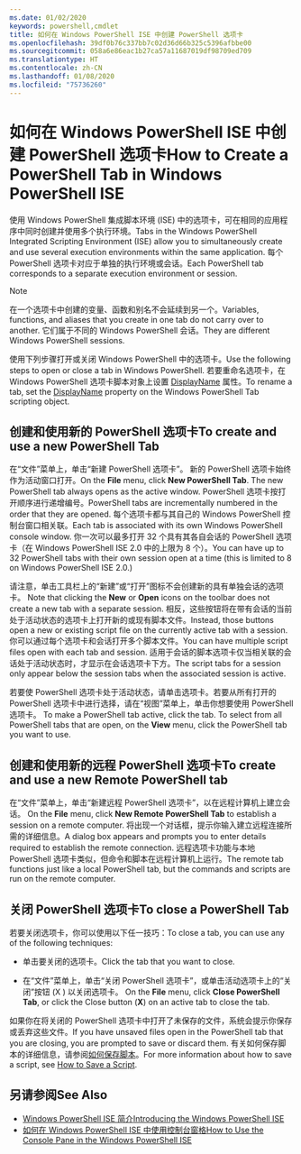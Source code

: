 ```yaml
---
ms.date: 01/02/2020
keywords: powershell,cmdlet
title: 如何在 Windows PowerShell ISE 中创建 PowerShell 选项卡
ms.openlocfilehash: 39df0b76c337bb7c02d36d66b325c5396afbbe00
ms.sourcegitcommit: 058a6e86eac1b27ca57a11687019df98709ed709
ms.translationtype: HT
ms.contentlocale: zh-CN
ms.lasthandoff: 01/08/2020
ms.locfileid: "75736260"
---
```

# <a name="how-to-create-a-powershell-tab-in-windows-powershell-ise"></a><span data-ttu-id="2435d-103">如何在 Windows PowerShell ISE 中创建 PowerShell 选项卡</span><span class="sxs-lookup"><span data-stu-id="2435d-103">How to Create a PowerShell Tab in Windows PowerShell ISE</span></span>

<span data-ttu-id="2435d-104">使用 Windows PowerShell 集成脚本环境 (ISE) 中的选项卡，可在相同的应用程序中同时创建并使用多个执行环境。</span><span class="sxs-lookup"><span data-stu-id="2435d-104">Tabs in the Windows PowerShell Integrated Scripting Environment (ISE) allow you to simultaneously create and use several execution environments within the same application.</span></span> <span data-ttu-id="2435d-105">每个 PowerShell 选项卡对应于单独的执行环境或会话。</span><span class="sxs-lookup"><span data-stu-id="2435d-105">Each PowerShell tab corresponds to a separate execution environment or session.</span></span>

> [!NOTE]
> <span data-ttu-id="2435d-106">在一个选项卡中创建的变量、函数和别名不会延续到另一个。</span><span class="sxs-lookup"><span data-stu-id="2435d-106">Variables, functions, and aliases that you create in one tab do not carry over to another.</span></span> <span data-ttu-id="2435d-107">它们属于不同的 Windows PowerShell 会话。</span><span class="sxs-lookup"><span data-stu-id="2435d-107">They are different Windows PowerShell sessions.</span></span>

<span data-ttu-id="2435d-108">使用下列步骤打开或关闭 Windows PowerShell 中的选项卡。</span><span class="sxs-lookup"><span data-stu-id="2435d-108">Use the following steps to open or close a tab in Windows PowerShell.</span></span> <span data-ttu-id="2435d-109">若要重命名选项卡，在 Windows PowerShell 选项卡脚本对象上设置 [DisplayName](object-model/The-PowerShellTab-Object.md#displayname) 属性。</span><span class="sxs-lookup"><span data-stu-id="2435d-109">To rename a tab, set the [DisplayName](object-model/The-PowerShellTab-Object.md#displayname) property on the Windows PowerShell Tab scripting object.</span></span>

## <a name="to-create-and-use-a-new-powershell-tab"></a><span data-ttu-id="2435d-110">创建和使用新的 PowerShell 选项卡</span><span class="sxs-lookup"><span data-stu-id="2435d-110">To create and use a new PowerShell Tab</span></span>

<span data-ttu-id="2435d-111">在“文件”菜单上，单击“新建 PowerShell 选项卡”。   新的 PowerShell 选项卡始终作为活动窗口打开。</span><span class="sxs-lookup"><span data-stu-id="2435d-111">On the **File** menu, click **New PowerShell Tab**. The new PowerShell tab always opens as the active window.</span></span> <span data-ttu-id="2435d-112">PowerShell 选项卡按打开顺序进行递增编号。</span><span class="sxs-lookup"><span data-stu-id="2435d-112">PowerShell tabs are incrementally numbered in the order that they are opened.</span></span> <span data-ttu-id="2435d-113">每个选项卡都与其自己的 Windows PowerShell 控制台窗口相关联。</span><span class="sxs-lookup"><span data-stu-id="2435d-113">Each tab is associated with its own Windows PowerShell console window.</span></span> <span data-ttu-id="2435d-114">你一次可以最多打开 32 个具有其各自会话的 PowerShell 选项卡（在 Windows PowerShell ISE 2.0 中的上限为 8 个）。</span><span class="sxs-lookup"><span data-stu-id="2435d-114">You can have up to 32 PowerShell tabs with their own session open at a time (this is limited to 8 on Windows PowerShell ISE 2.0.)</span></span>

<span data-ttu-id="2435d-115">请注意，单击工具栏上的“新建”或“打开”图标不会创建新的具有单独会话的选项卡。  </span><span class="sxs-lookup"><span data-stu-id="2435d-115">Note that clicking the **New** or **Open** icons on the toolbar does not create a new tab with a separate session.</span></span> <span data-ttu-id="2435d-116">相反，这些按钮将在带有会话的当前处于活动状态的选项卡上打开新的或现有脚本文件。</span><span class="sxs-lookup"><span data-stu-id="2435d-116">Instead, those buttons open a new or existing script file on the currently active tab with a session.</span></span> <span data-ttu-id="2435d-117">你可以通过每个选项卡和会话打开多个脚本文件。</span><span class="sxs-lookup"><span data-stu-id="2435d-117">You can have multiple script files open with each tab and session.</span></span> <span data-ttu-id="2435d-118">适用于会话的脚本选项卡仅当相关联的会话处于活动状态时，才显示在会话选项卡下方。</span><span class="sxs-lookup"><span data-stu-id="2435d-118">The script tabs for a session only appear below the session tabs when the associated session is active.</span></span>

<span data-ttu-id="2435d-119">若要使 PowerShell 选项卡处于活动状态，请单击选项卡。若要从所有打开的 PowerShell 选项卡中进行选择，请在“视图”菜单上，单击你想要使用 PowerShell 选项卡。 </span><span class="sxs-lookup"><span data-stu-id="2435d-119">To make a PowerShell tab active, click the tab. To select from all PowerShell tabs that are open, on the **View** menu, click the PowerShell tab you want to use.</span></span>

## <a name="to-create-and-use-a-new-remote-powershell-tab"></a><span data-ttu-id="2435d-120">创建和使用新的远程 PowerShell 选项卡</span><span class="sxs-lookup"><span data-stu-id="2435d-120">To create and use a new Remote PowerShell tab</span></span>

<span data-ttu-id="2435d-121">在“文件”菜单上，单击“新建远程 PowerShell 选项卡”，以在远程计算机上建立会话。  </span><span class="sxs-lookup"><span data-stu-id="2435d-121">On the **File** menu, click **New Remote PowerShell Tab** to establish a session on a remote computer.</span></span> <span data-ttu-id="2435d-122">将出现一个对话框，提示你输入建立远程连接所需的详细信息。</span><span class="sxs-lookup"><span data-stu-id="2435d-122">A dialog box appears and prompts you to enter details required to establish the remote connection.</span></span> <span data-ttu-id="2435d-123">远程选项卡功能与本地 PowerShell 选项卡类似，但命令和脚本在远程计算机上运行。</span><span class="sxs-lookup"><span data-stu-id="2435d-123">The remote tab functions just like a local PowerShell tab, but the commands and scripts are run on the remote computer.</span></span>

## <a name="to-close-a-powershell-tab"></a><span data-ttu-id="2435d-124">关闭 PowerShell 选项卡</span><span class="sxs-lookup"><span data-stu-id="2435d-124">To close a PowerShell Tab</span></span>

<span data-ttu-id="2435d-125">若要关闭选项卡，你可以使用以下任一技巧：</span><span class="sxs-lookup"><span data-stu-id="2435d-125">To close a tab, you can use any of the following techniques:</span></span>

- <span data-ttu-id="2435d-126">单击要关闭的选项卡。</span><span class="sxs-lookup"><span data-stu-id="2435d-126">Click the tab that you want to close.</span></span>

- <span data-ttu-id="2435d-127">在“文件”菜单上，单击“关闭 PowerShell 选项卡”，或单击活动选项卡上的“关闭”按钮 (X  ) 以关闭选项卡。  </span><span class="sxs-lookup"><span data-stu-id="2435d-127">On the **File** menu, click **Close PowerShell Tab**, or click the Close button (**X**) on an active tab to close the tab.</span></span>

<span data-ttu-id="2435d-128">如果你在将关闭的 PowerShell 选项卡中打开了未保存的文件，系统会提示你保存或丢弃这些文件。</span><span class="sxs-lookup"><span data-stu-id="2435d-128">If you have unsaved files open in the PowerShell tab that you are closing, you are prompted to save or discard them.</span></span> <span data-ttu-id="2435d-129">有关如何保存脚本的详细信息，请参阅[如何保存脚本](How-to-Write-and-Run-Scripts-in-the-Windows-PowerShell-ISE.md#how-to-save-a-script)。</span><span class="sxs-lookup"><span data-stu-id="2435d-129">For more information about how to save a script, see [How to Save a Script](How-to-Write-and-Run-Scripts-in-the-Windows-PowerShell-ISE.md#how-to-save-a-script).</span></span>

## <a name="see-also"></a><span data-ttu-id="2435d-130">另请参阅</span><span class="sxs-lookup"><span data-stu-id="2435d-130">See Also</span></span>

- [<span data-ttu-id="2435d-131">Windows PowerShell ISE 简介</span><span class="sxs-lookup"><span data-stu-id="2435d-131">Introducing the Windows PowerShell ISE</span></span>](Introducing-the-Windows-PowerShell-ISE.md)
- [<span data-ttu-id="2435d-132">如何在 Windows PowerShell ISE 中使用控制台窗格</span><span class="sxs-lookup"><span data-stu-id="2435d-132">How to Use the Console Pane in the Windows PowerShell ISE</span></span>](How-to-Use-the-Console-Pane-in-the-Windows-PowerShell-ISE.md)
